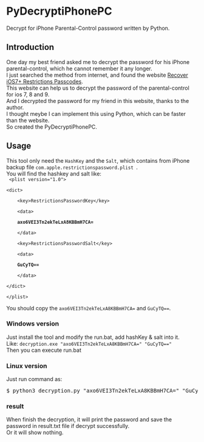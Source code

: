 # PyDecryptiPhonePC
Decrypt for iPhone Parental-Control password written by Python.

## Introduction
One day my best friend asked me to decrypt the password for his iPhone parental-control, which he cannot remember it any longer.  
I just searched the method from internet, and found the website [Recover iOS7+ Restrictions Passcodes](http://ios7hash.derson.us/).  
This website can help us to decrypt the password of the parental-control for ios 7, 8 and 9.  
And I decrypted the password for my friend in this website, thanks to the author.  
I thought meybe I can implement this using Python, which can be faster than the website.  
So created the PyDecryptiPhonePC. 

## Usage
This tool only need the ```HashKey``` and the ```Salt```, which contains from iPhone backup file ```com.apple.restrictionspassword.plist ```.  
You will find the hashkey and salt like:  
<code>
<plist version="1.0"\>  
<dict\>  
&nbsp;&nbsp;&nbsp;&nbsp;<key\>RestrictionsPasswordKey</key\>  
&nbsp;&nbsp;&nbsp;&nbsp;<data\>  
&nbsp;&nbsp;&nbsp;&nbsp;**axo6VEI3Tn2ekTeLxA8KBBmH7CA=**  
&nbsp;&nbsp;&nbsp;&nbsp;</data\>  
&nbsp;&nbsp;&nbsp;&nbsp;<key\>RestrictionsPasswordSalt</key\>  
&nbsp;&nbsp;&nbsp;&nbsp;<data\>  
&nbsp;&nbsp;&nbsp;&nbsp;**GuCyTQ==**  
&nbsp;&nbsp;&nbsp;&nbsp;</data\>  
</dict\>  
</plist\>   
</code>
You should copy the ```axo6VEI3Tn2ekTeLxA8KBBmH7CA=``` and ```GuCyTQ==```.  
### Windows version
Just install the tool and modify the run.bat, add hashKey & salt into it.  
Like: ```decryption.exe "axo6VEI3Tn2ekTeLxA8KBBmH7CA=" "GuCyTQ=="```  
Then you can execute run.bat  

### Linux version
Just run command as:  
<pre>
$ python3 decryption.py "axo6VEI3Tn2ekTeLxA8KBBmH7CA=" "GuCyTQ=="
</pre>  

### result
When finish the decryption, it will print the password and save the password in result.txt file if decrypt successfully.  
Or it will show nothing. 